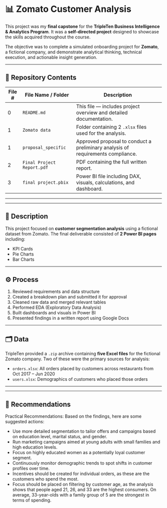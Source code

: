 # 📊 Zomato Customer Analysis

This project was my **final capstone** for the **TripleTen Business Intelligence & Analytics Program**. It was a **self-directed project** designed to showcase the skills acquired throughout the course.

The objective was to complete a simulated onboarding project for **Zomato**, a fictional company, and demonstrate analytical thinking, technical execution, and actionable insight generation.

---

## 📁 Repository Contents

| File # | File Name / Folder         | Description                                                                 |
|--------|----------------------------|-----------------------------------------------------------------------------|
| 0     | `README.md`                | This file — includes project overview and detailed documentation.          |
| 1      | `Zomato data`        | Folder containing 2 `.xlsx` files used for the analysis.                   |
| 1      | `proposal_specific`        | Approved proposal to conduct a preliminary analysis of requirements compliance.   |
| 2      | `Final Project Report.pdf` | PDF containing the full written report.                                    |
| 3     | `final project.pbix`           | Power BI file including DAX, visuals, calculations, and dashboard.         |

---

---

## 📝 Description

This project focused on **customer segmentation analysis** using a fictional dataset from Zomato. The final deliverable consisted of **2 Power BI pages** including:

- KPI Cards  
- Pie Charts  
- Bar Charts  

---

## ⚙️ Process

1. Reviewed requirements and data structure
2. Created a breakdown plan and submitted it for approval
3. Cleaned raw data and merged relevant tables
4. Performed EDA (Exploratory Data Analysis)
5. Built dashboards and visuals in Power BI
6. Presented findings in a written report using Google Docs

---

## 🗂️ Data

TripleTen provided a `.zip` archive containing **five Excel files** for the fictional Zomato company. Two of these were the primary sources for analysis:

- `orders.xlsx`: All orders placed by customers across restaurants from Oct 2017 – Jun 2020  
- `users.xlsx`: Demographics of customers who placed those orders  

---


---

## 📌 Recommendations

Practical Recommendations:
Based on the findings, here are some suggested actions:
- Use more detailed segmentation to tailor offers and campaigns based on education
level, marital status, and gender.
- Run marketing campaigns aimed at young adults with small families and high education
levels.
- Focus on highly educated women as a potentially loyal customer segment.
- Continuously monitor demographic trends to spot shifts in customer profiles over time.
- Incentives should be created for individual orders, as these are the customers who
spend the most.
- Focus should be placed on filtering by customer age, as the analysis shows that people
aged 21, 26, and 33 are the highest consumers. On average, 33-year-olds with a family
group of 5 are the strongest in terms of spending.


